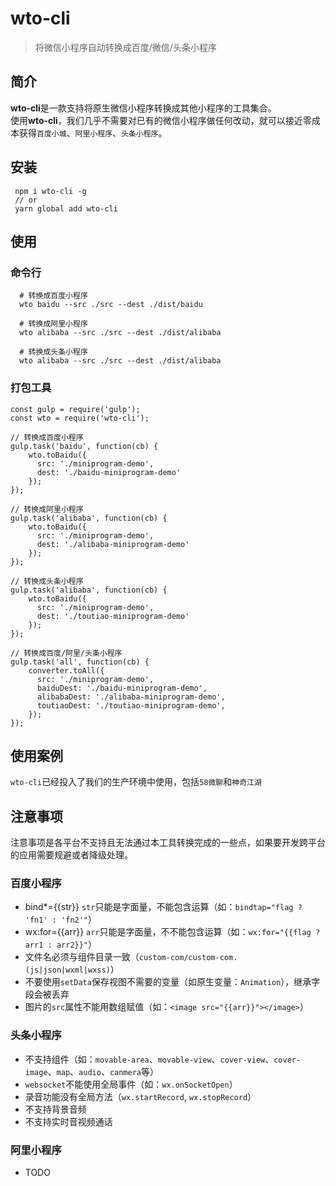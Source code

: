 # wto-cli
> 将微信小程序自动转换成百度/微信/头条小程序

## 简介
**wto-cli**是一款支持将原生微信小程序转换成其他小程序的工具集合。  
使用**wto-cli**，我们几乎不需要对已有的微信小程序做任何改动，就可以接近零成本获得`百度小城`、`阿里小程序`、`头条小程序`。

## 安装
```
 npm i wto-cli -g
 // or
 yarn global add wto-cli
```

## 使用
### 命令行
```shell
  # 转换成百度小程序
  wto baidu --src ./src --dest ./dist/baidu
  
  # 转换成阿里小程序
  wto alibaba --src ./src --dest ./dist/alibaba
  
  # 转换成头条小程序
  wto alibaba --src ./src --dest ./dist/alibaba
```

### 打包工具
```
const gulp = require('gulp');
const wto = require('wto-cli');

// 转换成百度小程序
gulp.task('baidu', function(cb) {
    wto.toBaidu({
      src: './miniprogram-demo',
      dest: './baidu-miniprogram-demo'
    });
});

// 转换成阿里小程序
gulp.task('alibaba', function(cb) {
    wto.toBaidu({
      src: './miniprogram-demo',
      dest: './alibaba-miniprogram-demo'
    });
});

// 转换成头条小程序
gulp.task('alibaba', function(cb) {
    wto.toBaidu({
      src: './miniprogram-demo',
      dest: './toutiao-miniprogram-demo'
    });
});

// 转换成百度/阿里/头条小程序
gulp.task('all', function(cb) {
    converter.toAll({
      src: './miniprogram-demo',
      baiduDest: './baidu-miniprogram-demo',
      alibabaDest: './alibaba-miniprogram-demo',
      toutiaoDest: './toutiao-miniprogram-demo',
    });
});
```

## 使用案例
`wto-cli`已经投入了我们的生产环境中使用，包括`58微聊`和`神奇江湖`


## 注意事项
注意事项是各平台不支持且无法通过本工具转换完成的一些点，如果要开发跨平台的应用需要规避或者降级处理。

### 百度小程序
- bind*={{str}}   `str`只能是字面量，不能包含运算（如：`bindtap="flag ? 'fn1' : 'fn2'"`）
- wx:for={{arr}}  `arr`只能是字面量，不不能包含运算（如：`wx:for="{{flag ? arr1 : arr2}}"`）
- 文件名必须与组件目录一致（`custom-com/custom-com.(js|json|wxml|wxss)`）
- 不要使用`setData`保存视图不需要的变量（如原生变量：`Animation`），继承字段会被丢弃
- 图片的`src`属性不能用数组赋值（如：`<image src="{{arr}}"></image>`）

### 头条小程序
- 不支持组件（如：`movable-area`、`movable-view`、`cover-view`、`cover-image`、`map`、`audio`、`canmera`等）
- `websocket`不能使用全局事件（如：`wx.onSocketOpen`）
- 录音功能没有全局方法（`wx.startRecord`, `wx.stopRecord`）
- 不支持背景音频
- 不支持实时音视频通话

### 阿里小程序
- TODO